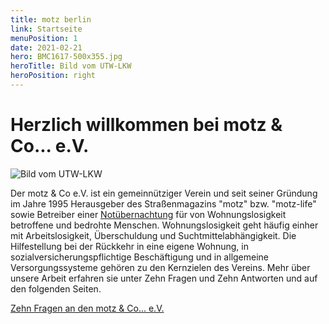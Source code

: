 ```yaml
---
title: motz berlin
link: Startseite
menuPosition: 1
date: 2021-02-21
hero: BMC1617-500x355.jpg
heroTitle: Bild vom UTW-LKW
heroPosition: right
---
```


# Herzlich willkommen bei motz & Co... e.V.

![Bild vom UTW-LKW](images/BMC1617-500x355.jpg")

Der motz & Co e.V. ist ein gemeinnütziger Verein und seit seiner Gründung im Jahre 1995 Herausgeber des Straßenmagazins "motz" bzw. "motz-life" sowie Betreiber einer [Notübernachtung](/die-notubernachtung) für von Wohnungslosigkeit betroffene und bedrohte Menschen. Wohnungslosigkeit geht häufig einher mit Arbeitslosigkeit, Überschuldung und Suchtmittelabhängigkeit. Die Hilfestellung bei der Rückkehr in eine eigene Wohnung, in sozialversicherungspflichtige Beschäftigung und in allgemeine Versorgungssysteme gehören zu den Kernzielen des Vereins. Mehr über unsere Arbeit erfahren sie unter Zehn Fragen und Zehn Antworten und auf den folgenden Seiten.

[Zehn Fragen an den motz &amp; Co... e.V.](/zehn-fragen)
